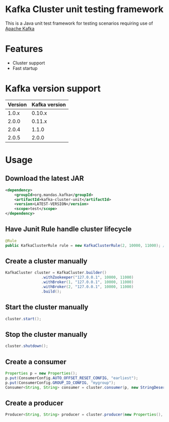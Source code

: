 # Kafka Cluster unit testing framework

This is a Java unit test framework for testing scenarios requiring use of [Apache Kafka](http://kafka.apache.org)

# Features

* Cluster support
* Fast startup

# Kafka version support

| Version | Kafka version |
| --- | --- |
| 1.0.x | 0.10.x |
| 2.0.0 | 0.11.x |
| 2.0.4 | 1.1.0 |
| 2.0.5 | 2.0.0 |

# Usage

## Download the latest JAR

```xml
<dependency>
	<groupId>org.mandas.kafka</groupId>
	<artifactId>kafka-cluster-unit</artifactId>
	<version>LATEST-VERSION</version>
	<scope>test</scope>
</dependency>
```

## Have Junit Rule handle cluster lifecycle
```java
@Rule
public KafkaClusterRule rule = new KafkaClusterRule(2, 10000, 11000); // This will manage 2 kafka brokers at port 10000-11000
```

## Create a cluster manually
```java
KafkaCluster cluster = KafkaCluster.builder()
				.withZookeeper("127.0.0.1", 10000, 11000)
				.withBroker(1, "127.0.0.1", 10000, 11000)
				.withBroker(2, "127.0.0.1", 10000, 11000)
				.build();
```

## Start the cluster manually
```java
cluster.start();
```
## Stop the cluster manually
```java
cluster.shutdown();
```
## Create a consumer
```java
Properties p = new Properties();
p.put(ConsumerConfig.AUTO_OFFSET_RESET_CONFIG, "earliest");
p.put(ConsumerConfig.GROUP_ID_CONFIG, "mygroup");
Consumer<String, String> consumer = cluster.consumer(p, new StringDeserializer(), new StringDeserializer());
```
## Create a producer
```java
Producer<String, String> producer = cluster.producer(new Properties(), new StringSerializer(), new StringSerializer());
```
